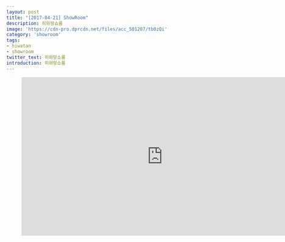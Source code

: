 ```yaml
---
layout: post
title: "[2017-04-21] ShowRoom"
description: 히와땅쇼룸
image: 'https://cdn-pro.dprcdn.net/files/acc_501207/tb0zQi'
category: 'showroom'
tags:
- hiwatan
- showroom
twitter_text: 히와땅쇼룸
introduction: 히와땅쇼룸
---
```

<figure class="video_container">
<iframe width="740" height="416" src="https://serviceapi.nmv.naver.com/flash/convertIframeTag.nhn?vid=3079A1F45DA9413337060911B1A8BFA391D4&outKey=V122f0732d4b521f2c50c56dde2797cc3a91863fbd35fdc81caef56dde2797cc3a918" frameborder="no" scrolling="no"></iframe>
</figure>

